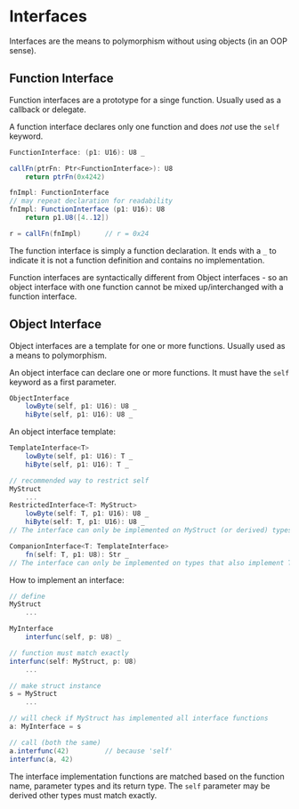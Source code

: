 # Interfaces

Interfaces are the means to polymorphism without using objects (in an OOP sense).

## Function Interface

Function interfaces are a prototype for a singe function. Usually used as a callback or delegate.

A function interface declares only one function and does _not_ use the `self` keyword.

```C#
FunctionInterface: (p1: U16): U8 _

callFn(ptrFn: Ptr<FunctionInterface>): U8
    return ptrFn(0x4242)

fnImpl: FunctionInterface
// may repeat declaration for readability
fnImpl: FunctionInterface (p1: U16): U8
    return p1.U8([4..12])

r = callFn(fnImpl)      // r = 0x24
```

The function interface is simply a function declaration. It ends with a `_` to indicate it is not a function definition and contains no implementation.

Function interfaces are syntactically different from Object interfaces - so an object interface with one function cannot be mixed up/interchanged with a function interface.

## Object Interface

Object interfaces are a template for one or more functions. Usually used as a means to polymorphism.

An object interface can declare one or more functions. It must have the `self` keyword as a first parameter.

```C#
ObjectInterface
    lowByte(self, p1: U16): U8 _
    hiByte(self, p1: U16): U8 _
```

An object interface template:

```C#
TemplateInterface<T>
    lowByte(self, p1: U16): T _
    hiByte(self, p1: U16): T _

// recommended way to restrict self
MyStruct
    ...
RestrictedInterface<T: MyStruct>
    lowByte(self: T, p1: U16): U8 _
    hiByte(self: T, p1: U16): U8 _
// The interface can only be implemented on MyStruct (or derived) types.

CompanionInterface<T: TemplateInterface>
    fn(self: T, p1: U8): Str _
// The interface can only be implemented on types that also implement TemplateInterface (with any T).
```

How to implement an interface:

```C#
// define
MyStruct
    ...

MyInterface
    interfunc(self, p: U8) _

// function must match exactly
interfunc(self: MyStruct, p: U8)
    ...

// make struct instance
s = MyStruct
    ...

// will check if MyStruct has implemented all interface functions
a: MyInterface = s

// call (both the same)
a.interfunc(42)         // because 'self'
interfunc(a, 42)
```

The interface implementation functions are matched based on the function name, parameter types and its return type. The `self` parameter may be derived other types must match exactly.
